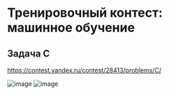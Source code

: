# Тренировочный контест: машинное обучение
## Задача C
https://contest.yandex.ru/contest/28413/problems/C/

![image](https://user-images.githubusercontent.com/111676263/185779414-44571441-c6f0-41d8-8988-019a70f11689.png)
![image](https://user-images.githubusercontent.com/111676263/185779429-f94487c0-4177-42ac-baaf-d628c1e95356.png)
